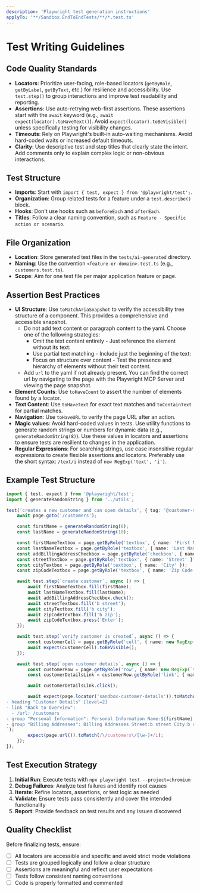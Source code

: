 ```yaml
---
description: 'Playwright test generation instructions'
applyTo: '**/Sandbox.EndToEndTests/**/*.test.ts'
---
```


<!-- Credits to: https://github.com/debs-obrien/debbie.codes/blob/main/.github/instructions/playwright.instructions.md -->

# Test Writing Guidelines

## Code Quality Standards

- **Locators**: Prioritize user-facing, role-based locators (`getByRole`, `getByLabel`, `getByText`, etc.) for resilience and accessibility. Use `test.step()` to group interactions and improve test readability and reporting.
- **Assertions**: Use auto-retrying web-first assertions. These assertions start with the `await` keyword (e.g., `await expect(locator).toHaveText()`). Avoid `expect(locator).toBeVisible()` unless specifically testing for visibility changes.
- **Timeouts**: Rely on Playwright's built-in auto-waiting mechanisms. Avoid hard-coded waits or increased default timeouts.
- **Clarity**: Use descriptive test and step titles that clearly state the intent. Add comments only to explain complex logic or non-obvious interactions.

## Test Structure

- **Imports**: Start with `import { test, expect } from '@playwright/test';`.
- **Organization**: Group related tests for a feature under a `test.describe()` block.
- **Hooks**: Don't use hooks such as `beforeEach` and `afterEach`.
- **Titles**: Follow a clear naming convention, such as `Feature - Specific action or scenario`.

## File Organization

- **Location**: Store generated test files in the `tests/ai-generated` directory.
- **Naming**: Use the convention `<feature-or-domain>.test.ts` (e.g., `customers.test.ts`).
- **Scope**: Aim for one test file per major application feature or page.

## Assertion Best Practices

- **UI Structure**: Use `toMatchAriaSnapshot` to verify the accessibility tree structure of a component. This provides a comprehensive and accessible snapshot.
  - Do not add text content or paragraph content to the yaml. Choose one of the following strategies:
    - Omit the text content entirely - Just reference the element without its text:
    - Use partial text matching - Include just the beginning of the text:
    - Focus on structure over content - Test the presence and hierarchy of elements without their text content.
  - Add `url` to the yaml if not already present. You can find the correct url by navigating to the page with the Playwright MCP Server and viewing the page snapshot.
- **Element Counts**: Use `toHaveCount` to assert the number of elements found by a locator.
- **Text Content**: Use `toHaveText` for exact text matches and `toContainText` for partial matches.
- **Navigation**: Use `toHaveURL` to verify the page URL after an action.
- **Magic values**: Avoid hard-coded values in tests. Use utility functions to generate random strings or numbers for dynamic data (e.g., `generateRandomString(8)`). Use these values in locators and assertions to ensure tests are resilient to changes in the application.
- **Regular Expressions**: For searching strings, use case insensitive regular expressions to create flexible assertions and locators. Preferably use the short syntax: `/text/i` instead of `new RegExp('text', 'i')`.

## Example Test Structure

```typescript
import { test, expect } from '@playwright/test';
import { generateRandomString } from '../utils';

test('creates a new customer and can open details', { tag: '@customer-management' }, async ({ page }) => {
	await page.goto('/customers');

	const firstName = generateRandomString(8);
	const lastName = generateRandomString(10);

	const firstNameTextbox = page.getByRole('textbox', { name: 'First Name' });
	const lastNameTextbox = page.getByRole('textbox', { name: 'Last Name' });
	const addBillingAddressCheckbox = page.getByRole('checkbox', { name: 'Add Billing Address' });
	const streetTextbox = page.getByRole('textbox', { name: 'Street' });
	const cityTextbox = page.getByRole('textbox', { name: 'City' });
	const zipCodeTextbox = page.getByRole('textbox', { name: 'Zip Code' });

	await test.step(`create customer`, async () => {
		await firstNameTextbox.fill(firstName);
		await lastNameTextbox.fill(lastName);
		await addBillingAddressCheckbox.check();
		await streetTextbox.fill('b street');
		await cityTextbox.fill('b city');
		await zipCodeTextbox.fill('b zip');
		await zipCodeTextbox.press('Enter');
	});

	await test.step(`verify customer is created`, async () => {
		const customerCell = page.getByRole('cell', { name: new RegExp(`${firstName} ${lastName}`, 'i') });
		await expect(customerCell).toBeVisible();
	});

	await test.step(`open customer details`, async () => {
		const customerRow = page.getByRole('row', { name: new RegExp(`${firstName} ${lastName}`, 'i') });
		const customerDetailsLink = customerRow.getByRole('link', { name: /details/i });

		await customerDetailsLink.click();

		await expect(page.locator('sandbox-customer-details')).toMatchAriaSnapshot(`
- heading "Customer Details" [level=2]
- link "Back to Overview":
  - /url: /customers
- group "Personal Information": Personal Information Name:${firstName} ${lastName}
- group "Billing Addresses": Billing Addresses Street:b street City:b city Zip Code:b zip
`);
		expect(page.url()).toMatch(/\/customers\/[\w-]+/i);
	});
});
```

## Test Execution Strategy

1. **Initial Run**: Execute tests with `npx playwright test --project=chromium`
2. **Debug Failures**: Analyze test failures and identify root causes
3. **Iterate**: Refine locators, assertions, or test logic as needed
4. **Validate**: Ensure tests pass consistently and cover the intended functionality
5. **Report**: Provide feedback on test results and any issues discovered

## Quality Checklist

Before finalizing tests, ensure:

- [ ] All locators are accessible and specific and avoid strict mode violations
- [ ] Tests are grouped logically and follow a clear structure
- [ ] Assertions are meaningful and reflect user expectations
- [ ] Tests follow consistent naming conventions
- [ ] Code is properly formatted and commented
